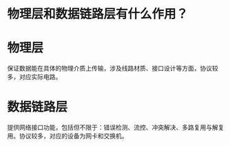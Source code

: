# 物理层和数据链路层有什么作用？

# 物理层 #

保证数据能在具体的物理介质上传输，涉及线路材质、接口设计等方面，协议较多，对应实际电路。
    
# 数据链路层 #

提供网络接口功能，包括但不限于：错误检测、流控、冲突解决、多路复用与解复用。协议较多，对应的设备为网卡和交换机。
